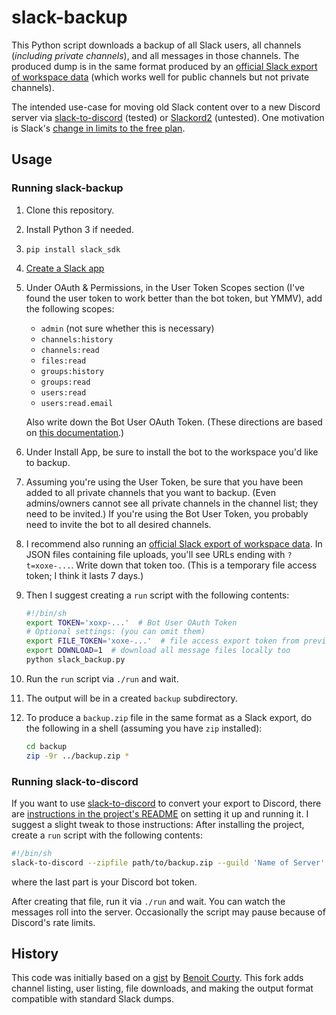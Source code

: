 # slack-backup

This Python script downloads a backup of all Slack users, all channels
(*including private channels*), and all messages in those channels.
The produced dump is in the same format produced by an
[official Slack export of workspace data](https://slack.com/help/articles/201658943-Export-your-workspace-data)
(which works well for public channels but not private channels).

The intended use-case for moving old Slack content over to a new
Discord server via
[slack-to-discord](https://github.com/pR0Ps/slack-to-discord)
(tested) or
[Slackord2](https://github.com/thomasloupe/Slackord2) (untested).
One motivation is Slack's
[change in limits to the free plan](https://slack.com/help/articles/7050776459923-Pricing-changes-for-the-Pro-plan-and-updates-to-the-Free-plan).

## Usage

### Running slack-backup

1. Clone this repository.
2. Install Python 3 if needed.
3. `pip install slack_sdk`
4. [Create a Slack app](https://api.slack.com/apps/new)
5. Under OAuth &amp; Permissions, in the User Token Scopes section
   (I've found the user token to work better than the bot token, but YMMV),
   add the following scopes:

   * `admin` (not sure whether this is necessary)
   * `channels:history`
   * `channels:read`
   * `files:read`
   * `groups:history`
   * `groups:read`
   * `users:read`
   * `users:read.email`

   Also write down the Bot User OAuth Token.
   (These directions are based on
   [this documentation](https://github.com/docmarionum1/slack-archive-bot).)
6. Under Install App, be sure to install the bot to the workspace
   you'd like to backup.
7. Assuming you're using the User Token, be sure that you have been added to
   all private channels that you want to backup.  (Even admins/owners cannot
   see all private channels in the channel list; they need to be invited.)
   If you're using the Bot User Token, you probably need to invite the bot
   to all desired channels.
8. I recommend also running an
   [official Slack export of workspace data](https://slack.com/help/articles/201658943-Export-your-workspace-data).
   In JSON files containing file uploads, you'll see URLs ending with
   `?t=xoxe-...`.  Write down that token too.
   (This is a temporary file access token; I think it lasts 7 days.)
9. Then I suggest creating a `run` script with the following contents:

   ```sh
   #!/bin/sh
   export TOKEN='xoxp-...'  # Bot User OAuth Token
   # Optional settings: (you can omit them)
   export FILE_TOKEN='xoxe-...'  # file access export token from previous step
   export DOWNLOAD=1  # download all message files locally too
   python slack_backup.py
   ```
10. Run the `run` script via `./run` and wait.
11. The output will be in a created `backup` subdirectory.
12. To produce a `backup.zip` file in the same format as a Slack export,
    do the following in a shell (assuming you have `zip` installed):

    ```sh
    cd backup
    zip -9r ../backup.zip *
    ```

### Running slack-to-discord

If you want to use [slack-to-discord](https://github.com/pR0Ps/slack-to-discord)
to convert your export to Discord, there are [instructions in the project's
README](https://github.com/pR0Ps/slack-to-discord#instructions) on setting it
up and running it. I suggest a slight tweak to those instructions: After installing
the project, create a `run` script with the following contents:
```sh
#!/bin/sh
slack-to-discord --zipfile path/to/backup.zip --guild 'Name of Server' --token MTA...
```
where the last part is your Discord bot token.

After creating that file, run it via `./run` and wait. You can watch the messages roll
into the server. Occasionally the script may pause because of Discord's rate limits.

## History

This code was initially based on a
[gist](https://gist.github.com/benoit-cty/a5855dea9a4b7af03f1f53c07ee48d3c)
by [Benoit Courty](https://gist.github.com/benoit-cty).
This fork adds channel listing, user listing, file downloads, and
making the output format compatible with standard Slack dumps.
